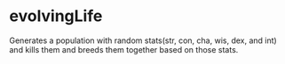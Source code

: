 # evolvingLife
Generates a population with random stats(str, con, cha, wis, dex, and int) and kills them and breeds them together based on those stats.
